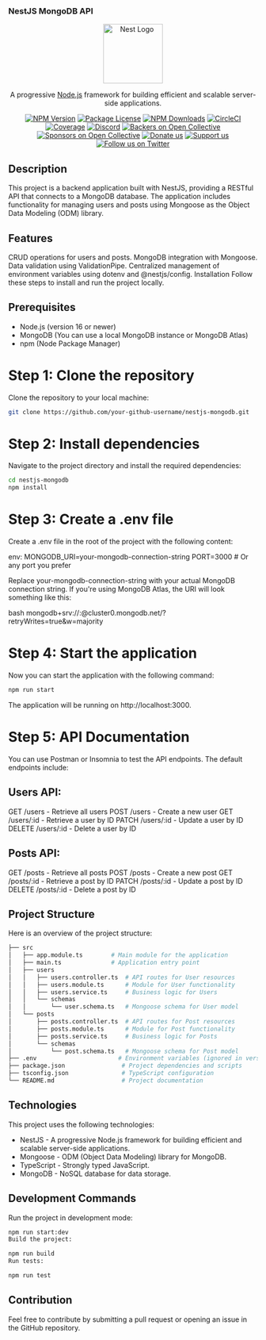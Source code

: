 ### NestJS MongoDB API

<p align="center">
  <a href="http://nestjs.com/" target="blank"><img src="https://nestjs.com/img/logo-small.svg" width="120" alt="Nest Logo" /></a>
</p>

[circleci-image]: https://img.shields.io/circleci/build/github/nestjs/nest/master?token=abc123def456
[circleci-url]: https://circleci.com/gh/nestjs/nest

  <p align="center">A progressive <a href="http://nodejs.org" target="_blank">Node.js</a> framework for building efficient and scalable server-side applications.</p>
    <p align="center">
<a href="https://www.npmjs.com/~nestjscore" target="_blank"><img src="https://img.shields.io/npm/v/@nestjs/core.svg" alt="NPM Version" /></a>
<a href="https://www.npmjs.com/~nestjscore" target="_blank"><img src="https://img.shields.io/npm/l/@nestjs/core.svg" alt="Package License" /></a>
<a href="https://www.npmjs.com/~nestjscore" target="_blank"><img src="https://img.shields.io/npm/dm/@nestjs/common.svg" alt="NPM Downloads" /></a>
<a href="https://circleci.com/gh/nestjs/nest" target="_blank"><img src="https://img.shields.io/circleci/build/github/nestjs/nest/master" alt="CircleCI" /></a>
<a href="https://coveralls.io/github/nestjs/nest?branch=master" target="_blank"><img src="https://coveralls.io/repos/github/nestjs/nest/badge.svg?branch=master#9" alt="Coverage" /></a>
<a href="https://discord.gg/G7Qnnhy" target="_blank"><img src="https://img.shields.io/badge/discord-online-brightgreen.svg" alt="Discord"/></a>
<a href="https://opencollective.com/nest#backer" target="_blank"><img src="https://opencollective.com/nest/backers/badge.svg" alt="Backers on Open Collective" /></a>
<a href="https://opencollective.com/nest#sponsor" target="_blank"><img src="https://opencollective.com/nest/sponsors/badge.svg" alt="Sponsors on Open Collective" /></a>
  <a href="https://paypal.me/kamilmysliwiec" target="_blank"><img src="https://img.shields.io/badge/Donate-PayPal-ff3f59.svg" alt="Donate us"/></a>
    <a href="https://opencollective.com/nest#sponsor"  target="_blank"><img src="https://img.shields.io/badge/Support%20us-Open%20Collective-41B883.svg" alt="Support us"></a>
  <a href="https://twitter.com/nestframework" target="_blank"><img src="https://img.shields.io/twitter/follow/nestframework.svg?style=social&label=Follow" alt="Follow us on Twitter"></a>
</p>
  <!--[![Backers on Open Collective](https://opencollective.com/nest/backers/badge.svg)](https://opencollective.com/nest#backer)
  [![Sponsors on Open Collective](https://opencollective.com/nest/sponsors/badge.svg)](https://opencollective.com/nest#sponsor)-->

## Description
This project is a backend application built with NestJS, providing a RESTful API that connects to a MongoDB database. The application includes functionality for managing users and posts using Mongoose as the Object Data Modeling (ODM) library.

## Features
CRUD operations for users and posts.
MongoDB integration with Mongoose.
Data validation using ValidationPipe.
Centralized management of environment variables using dotenv and @nestjs/config.
Installation
Follow these steps to install and run the project locally.

## Prerequisites
* Node.js (version 16 or newer)
* MongoDB (You can use a local MongoDB instance or MongoDB Atlas)
* npm (Node Package Manager)

# Step 1: Clone the repository
Clone the repository to your local machine:

```bash
git clone https://github.com/your-github-username/nestjs-mongodb.git
```

# Step 2: Install dependencies
Navigate to the project directory and install the required dependencies:

```bash
cd nestjs-mongodb
npm install
```

# Step 3: Create a .env file
Create a .env file in the root of the project with the following content:

env:
MONGODB_URI=your-mongodb-connection-string
PORT=3000  # Or any port you prefer

Replace your-mongodb-connection-string with your actual MongoDB connection string. If you're using MongoDB Atlas, the URI will look something like this:

bash
mongodb+srv://<username>:<password>@cluster0.mongodb.net/<dbname>?retryWrites=true&w=majority

# Step 4: Start the application
Now you can start the application with the following command:

```bash
npm run start
```
The application will be running on http://localhost:3000.

# Step 5: API Documentation
You can use Postman or Insomnia to test the API endpoints. The default endpoints include:

## Users API:

GET /users - Retrieve all users
POST /users - Create a new user
GET /users/:id - Retrieve a user by ID
PATCH /users/:id - Update a user by ID
DELETE /users/:id - Delete a user by ID

## Posts API:

GET /posts - Retrieve all posts
POST /posts - Create a new post
GET /posts/:id - Retrieve a post by ID
PATCH /posts/:id - Update a post by ID
DELETE /posts/:id - Delete a post by ID

## Project Structure
Here is an overview of the project structure:

```bash
├── src
│   ├── app.module.ts        # Main module for the application
│   ├── main.ts              # Application entry point
│   ├── users
│   │   ├── users.controller.ts  # API routes for User resources
│   │   ├── users.module.ts      # Module for User functionality
│   │   ├── users.service.ts     # Business logic for Users
│   │   └── schemas
│   │       └── user.schema.ts   # Mongoose schema for User model
│   └── posts
│       ├── posts.controller.ts  # API routes for Post resources
│       ├── posts.module.ts      # Module for Post functionality
│       ├── posts.service.ts     # Business logic for Posts
│       └── schemas
│           └── post.schema.ts   # Mongoose schema for Post model
├── .env                       # Environment variables (ignored in version control)
├── package.json                # Project dependencies and scripts
├── tsconfig.json               # TypeScript configuration
└── README.md                   # Project documentation
```

## Technologies
This project uses the following technologies:

* NestJS - A progressive Node.js framework for building efficient and scalable server-side applications.
* Mongoose - ODM (Object Data Modeling) library for MongoDB.
* TypeScript - Strongly typed JavaScript.
* MongoDB - NoSQL database for data storage.

## Development Commands
Run the project in development mode:

```bash
npm run start:dev
Build the project:
```
```bash
npm run build
Run tests:
```
```bash
npm run test
```
## Contribution
Feel free to contribute by submitting a pull request or opening an issue in the GitHub repository.